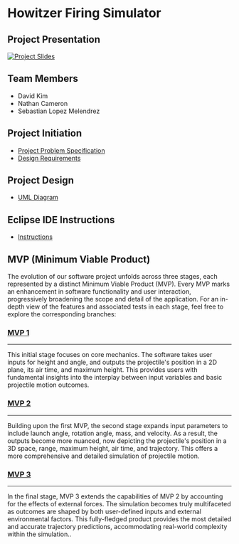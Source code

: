 # Howitzer Firing Simulator

## Project Presentation 

[![Project Slides](https://github.com/dav1dk1m/profile/assets/36246244/67c6fbcd-8f00-49b9-a75c-574a9de02799)](https://docs.google.com/presentation/d/1DBgWE8TJZASW9LF38eZuiqkOI68La9Bw9HKmF9VmBNc/edit#slide=id.p)


## Team Members
- David Kim
- Nathan Cameron
- Sebastian Lopez Melendrez


## Project Initiation
- [Project Problem Specification](https://gitlab.com/sseboys/ense375-project/-/blob/main/Problem%20Specification.md)
- [Design Requirements](https://gitlab.com/sseboys/ense375-project/-/blob/main/Design%20Requirements.md)

## Project Design 
- [UML Diagram](https://gitlab.com/sseboys/ense375-project/-/blob/main/ENSE_375_UML_Diagram.png)

## Eclipse IDE Instructions
- [Instructions](https://gitlab.com/sseboys/ense375-project/-/blob/main/RunningCodeAndTests.md)

## MVP (Minimum Viable Product)
The evolution of our software project unfolds across three stages, each represented by a distinct Minimum Viable Product (MVP). Every MVP marks an enhancement in software functionality and user interaction, progressively broadening the scope and detail of the application. For an in-depth view of the features and associated tests in each stage, feel free to explore the corresponding branches:

### [MVP 1](https://gitlab.com/sseboys/ense375-project/-/tree/mvpOne)
---
This initial stage focuses on core mechanics. The software takes user inputs for height and angle, and outputs the projectile's position in a 2D plane, its air time, and maximum height. This provides users with fundamental insights into the interplay between input variables and basic projectile motion outcomes.

### [MVP 2](https://gitlab.com/sseboys/ense375-project/-/tree/mvpTwo)
---
Building upon the first MVP, the second stage expands input parameters to include launch angle, rotation angle, mass, and velocity. As a result, the outputs become more nuanced, now depicting the projectile's position in a 3D space, range, maximum height, air time, and trajectory. This offers a more comprehensive and detailed simulation of projectile motion.

### [MVP 3](https://gitlab.com/sseboys/ense375-project/-/tree/mvpThree)
___
In the final stage, MVP 3 extends the capabilities of MVP 2 by accounting for the effects of external forces. The simulation becomes truly multifaceted as outcomes are shaped by both user-defined inputs and external environmental factors. This fully-fledged product provides the most detailed and accurate trajectory predictions, accommodating real-world complexity within the simulation..






